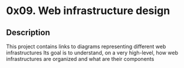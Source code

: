 # 0x09. Web infrastructure design

## Description

This project contains links to diagrams representing different web infrastructures
Its goal is to understand, on a very high-level, how web infrastructures are organized and what are their components
